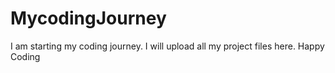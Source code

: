 # MycodingJourney
I am starting my coding journey. I will upload all my project files here. Happy Coding
